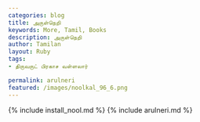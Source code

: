 ```yaml
---  
categories: blog  
title: அருள்நெறி
keywords: More, Tamil, Books  
description: அருள்நெறி
author: Tamilan  
layout: Ruby  
tags:     
- திருவருட் பிரகாச வள்ளலார்

permalink: arulneri  
featured: /images/noolkal_96_6.png  
---  
```

{% include install_nool.md %} 
{% include arulneri.md %} 

